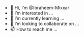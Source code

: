 - 👋 Hi, I’m @Ibraheem-Mixxar
- 👀 I’m interested in ...
- 🌱 I’m currently learning ...
- 💞️ I’m looking to collaborate on ...
- 📫 How to reach me ...

<!---
Mixxar-One-Designer/Mixxar-One-Designer is a ✨ special ✨ repository because its `README.md` (this file) appears on your GitHub profile.
You can click the Preview link to take a look at your changes.
--->
